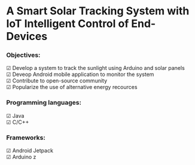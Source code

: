 # A Smart Solar Tracking System with IoT Intelligent Control of End-Devices
### Objectives:
&#x2611; Develop a system to track the sunlight using Arduino and solar panels <br />
&#x2611; Deveop Android mobile application to monitor the system <br />
&#x2611; Contribute to open-source community <br />
&#x2611; Popularize the use of alternative energy recources <br />

### Programming languages:
&#x2611; Java <br />
&#x2611; C/C++


### Frameworks:
&#x2611; Android Jetpack <br />
&#x2611; Arduino z

